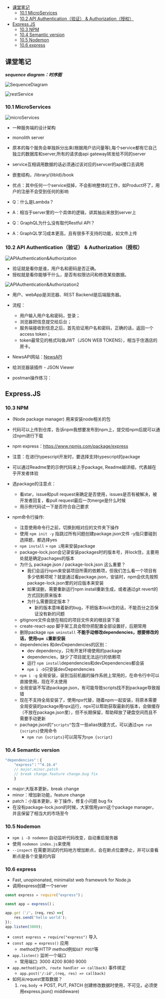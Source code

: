 
- [课堂笔记](#课堂笔记)
	- [10.1 MicroServices](#101-microservices)
	- [10.2 API Authentication（验证） & Authorization（授权）](#102-api-authentication验证--authorization授权)
- [Express.JS](#expressjs)
	- [10.3 NPM](#103-npm)
	- [10.4 Semantic version](#104-semantic-version)
	- [10.5 Nodemon](#105-nodemon)
	- [10.6 express](#106-express)


## 课堂笔记

***sequence diagram：时序图*** 

![SequenceDiagram](https://github.com/australiaitgroup/full-stack-bootcamp-wiki/blob/main/%E5%85%A8%E6%A0%88%E7%8F%AD17%E6%9C%9F%E7%AC%94%E8%AE%B0/Nodejs%E6%96%B9%E5%90%91/img/SequenceDiagram.png)

![restService](https://github.com/australiaitgroup/full-stack-bootcamp-wiki/blob/main/%E5%85%A8%E6%A0%88%E7%8F%AD17%E6%9C%9F%E7%AC%94%E8%AE%B0/Nodejs%E6%96%B9%E5%90%91/img/restService.png)


### 10.1 MicroServices

![microServices](https://github.com/australiaitgroup/full-stack-bootcamp-wiki/blob/main/%E5%85%A8%E6%A0%88%E7%8F%AD17%E6%9C%9F%E7%AC%94%E8%AE%B0/Nodejs%E6%96%B9%E5%90%91/img/microServices.png)

-  一种服务端的设计架构
- monolith server
- 原本的每个服务会单独拆分出来(根据用户访问量等),每个service都有它自己独立的数据库和server,所有的请求由api gateway转发给不同的server
- service互相调用数据的话必须通过该对应的servcer的api接口去调用
- 嵌套结构，/library/{libId}/book
- 优点：其中任何一个service挂掉，不会影响整体的工作，如Product坏了，用户的注册不会受到任何的影响

- Q：什么是Lambda？
- A：相当于server里的一个具体的逻辑，讲其抽出来放到server上

- Q：GraphQL为什么没有取代Restful API？
- A：GraphQL学习成本更高，且有很多不支持的功能，如文件上传


### 10.2 API Authentication（验证） & Authorization（授权）

![APIAuthentication&Authorization](https://github.com/australiaitgroup/full-stack-bootcamp-wiki/blob/main/%E5%85%A8%E6%A0%88%E7%8F%AD17%E6%9C%9F%E7%AC%94%E8%AE%B0/Nodejs%E6%96%B9%E5%90%91/img/APIAuthentication%26Authorization.png)

- 验证就是看你是谁，用户名和密码是否正确。
- 授权就是看你能够干什么，是否有权限访问和修改某些数据。

![APIAuthentication&Authorization2](https://github.com/australiaitgroup/full-stack-bootcamp-wiki/blob/main/%E5%85%A8%E6%A0%88%E7%8F%AD17%E6%9C%9F%E7%AC%94%E8%AE%B0/Nodejs%E6%96%B9%E5%90%91/img/APIAuthentication%26Authorization2.png)

- 用户、webApp是浏览器、REST Backend是后端服务器。
- 流程：
  - 用户输入用户名和密码，登录；
  - 浏览器把信息提交给后台；
  - 服务端接收到信息之后，首先验证用户名和密码，正确的话，返回一个access token；
  - token最常见的格式叫做JWT（JSON WEB TOKENS），相当于住酒店的房卡。


- NewsAPI网站：[NewsAPI](https://newsapi.org/)
- 给浏览器装插件 - JSON Viewer
- postman操作练习：



## Express.JS

### 10.3 NPM
- (Node package manager) 用来安装node相关的包
- 代码可以上传到仓库，告诉npm我想要发布到npm上，提交给npm后就可以通过npm进行下载
- npm express：https://www.npmjs.com/package/express
- 注意：在进行typescript开发时，要选择支持typescript的package
- 可以通过Readme里的示例代码来上手package, Readme越详细，代表越在乎开发者体验

- 选package的注意点：
	- 看star，issue和pull request来确定是否使用，issues是否有被解决，被开发者回复，看pull request最后一次merge是什么时候
	- 用示例代码试一下是否符合自己要求

- npm命令行操作:
	- 注意使用命令行之前，切换到相对应的文件夹下操作 
	- 使用 `npm init -y`  指跳过所有问题创建package.json文件 -y指只要碰到选择题，都选择yes
	- `npm install` = `npm i`用来安装package
	- package-lock.json会记录安装packages时的版本号，并lock住，主要用处就是确定pachages的版本
	- 为什么 package.json / package-lock.json 这么重要？
		- 我们会运行npm来安装项目所需的依赖项，但我们怎么看一个项目有多少依赖项呢？就是通过看package.json，安装时，npm会优先按照package-lock.json里的对应版本来安装
		- 如果误删，需要重新运行npm install重新生成，或者通过git revert的方式回到原来版本
		- 为什么需要固定版本？
			- 新的版本意味着新的bug，不把版本lock住的话，不能百分之百保证没有新的问题 
	- gitignore文件会放在相应的项目文件夹的根目录下面
	- create-react-app 脚手架工具会帮你把配置全部设置好，后期常用 
	- 删除package `npm uninstall`
	**不能手动修改dependencies，想要修改的话，使用`npm i`重新安装**
	- dependencies 和devDependencies的区别：
		- dev dependency，只有开发环境使用的package 
		- dependencies，缺少了项目就无法运行的依赖项
		- 运行 `npm install`dependencies和devDependencies都会装
		- `npm i -D`只安装devDependencies
	- `npm i -g` 全局安装，装到当前机器的操作系统上常用的，在命令行中可以直接使用，现在不太使用
	- 全局安装不写进package.json，有可能导致scripts找不到package导致报错 
	- 现在不支持全局安装了，使用npx代替，随着npm一起安装，将原本需要全局安装的package用npx运行，npx可以帮助获取最新的版本，会做缓存（不放在package.json里），但不长期保留，帮助释放了硬盘空间而且不需要手动更新
	- pachage.json的`”scripts“`包含一些alias快捷方式，可以通过`npm run {scripts}`使用命令
		- `npm run {scripts}`可以简写为`npm {script}`

### 10.4 Semantic version
```js
"dependencies"：{
	"express"："^4.16.4"
	// major.minor.patch
	// break change.feature change.bug fix
	}
```
- major:大版本更新，break change
- minor：增加新功能，feature change
- patch：小版本更新，补丁操作，修复小问题 bug fix
- 在没有package-lock.json的时候，大家借用yarn这个package manager，并且保留了相当大的市场至今

### 10.5 Nodemon
- `npm i -D nodemon` 自动监听代码改变，自动重启服务器
- 使用 `nodemon index.js`来使用
- `--inspect` 在需要测试的代码地方增加断点，会在断点位置停止，并可以查看断点是各个变量的内容

### 10.6 express
- Fast, unopinonated, minimalist web framework for Node.js
- 调用express创建一个server

```js
const express = require("express")；

const app = express()；

app.get（'/'，（req，res）=>{
	res.send('hello world');
});
app.listen(3000);
```

- `const express = require("express")` 导入
- `const app = express()` 应用
	- method为HTTP method例如`GET POST`等
- `app.listen()` 监听一个端口
	- 常用端口: 3000 4200 8080 9000
- `app.method(path, route handler => callback)` 事件绑定
	- `app.post('/:id',(req, res) => callback)` 
- 如何从request里取数据？
	1. `req.body` -> POST, PUT, PATCH 创建修改数据时使用，不可见，必须使用express.json() middleware)

